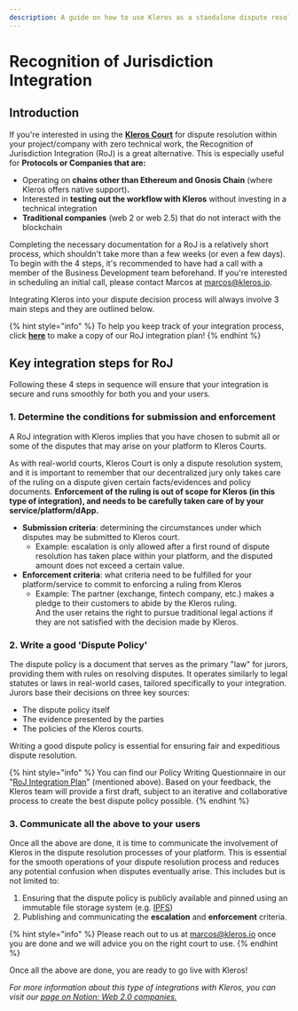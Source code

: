 ```yaml
---
description: A guide on how to use Kleros as a standalone dispute resolution service.
---
```


# Recognition of Jurisdiction Integration

## Introduction

If you're interested in using the [**Kleros Court**](../../../products/court/) for dispute resolution within your project/company with zero technical work, the Recognition of Jurisdiction Integration (RoJ) is a great alternative. This is especially useful for **Protocols or Companies that are:**&#x20;

* Operating on **chains other than Ethereum and Gnosis Chain** (where Kleros offers native support)**.**&#x20;
* Interested in **testing out the workflow with Kleros** without investing in a technical integration
* **Traditional companies** (web 2 or web 2.5) that do not interact with the blockchain

Completing the necessary documentation for a RoJ is a relatively short process, which shouldn't take more than a few weeks (or even a few days). \
To begin with the 4 steps, it's recommended to have had a call with a member of the Business Development team beforehand. If you're interested in scheduling an initial call, please contact Marcos at marcos@kleros.io.

Integrating Kleros into your dispute decision process will always involve 3 main steps and they are outlined below.&#x20;

{% hint style="info" %}
To help you keep track of your integration process, click [**here**](https://docs.google.com/document/d/1dn27idjPIfRInrPUmdvL2nYN0BQ6HRIu7yjVjDlRHFY/edit?usp=sharing) to make a copy of our RoJ integration plan!
{% endhint %}

## Key integration steps for RoJ

Following these 4 steps in sequence will ensure that your integration is secure and runs smoothly for both you and your users.

### 1. Determine the conditions for submission and enforcement

A RoJ integration with Kleros implies that you have chosen to submit all or some of the disputes that may arise on your platform to Kleros Courts.

As with real-world courts, Kleros Court is only a dispute resolution system, and it is important to remember that our decentralized jury only takes care of the ruling on a dispute given certain facts/evidences and policy documents. **Enforcement of the ruling is out of scope for Kleros (in this type of integration), and needs to be carefully taken care of by your service/platform/dApp.**&#x20;

* **Submission criteria**: determining the circumstances under which disputes may be submitted to Kleros court.
  * Example: escalation is only allowed after a first round of dispute resolution has taken place within your platform, and the disputed amount does not exceed a certain value.
* **Enforcement criteria**: what criteria need to be fulfilled for your platform/service to commit to enforcing a ruling from Kleros
  * Example: The partner (exchange, fintech company, etc.) makes a pledge to their customers to abide by the Kleros ruling. \
    And the user retains the right to pursue  traditional legal actions if they are not satisfied with the decision made by Kleros.

### 2. Write a good 'Dispute Policy'

The dispute policy is a document that serves as the primary "law" for jurors, providing them with rules on resolving disputes. It operates similarly to legal statutes or laws in real-world cases, tailored specifically to your integration. Jurors base their decisions on three key sources:

* The dispute policy itself
* The evidence presented by the parties
* The policies of the Kleros courts.

Writing a good dispute policy is essential for ensuring fair and expeditious dispute resolution.&#x20;

{% hint style="info" %}
You can find our Policy Writing Questionnaire in our "[RoJ Integration Plan](https://docs.google.com/document/d/1dn27idjPIfRInrPUmdvL2nYN0BQ6HRIu7yjVjDlRHFY/edit?usp=sharing)" (mentioned above). Based on your feedback, the Kleros team will provide a first draft, subject to an iterative and collaborative process to create the best dispute policy possible.
{% endhint %}

### 3. Communicate all the above to your users

Once all the above are done, it is time to communicate the involvement of Kleros in the dispute resolution processes of your platform. This is essential for the smooth operations of your dispute resolution process and reduces any potential confusion when disputes eventually arise. This includes but is not limited to:

1. Ensuring that the dispute policy is publicly available and pinned using an immutable file storage system (e.g. [IPFS](https://ipfs.io/))
2. Publishing and communicating the **escalation** and **enforcement** criteria.

{% hint style="info" %}
Please reach out to us at marcos@kleros.io once you are done and we will advice you on the right court to use.
{% endhint %}

Once all the above are done, you are ready to go live with Kleros!&#x20;

_For more information about this type of integrations with Kleros, you can visit our_ [_page on Notion: Web 2.0 companies._](https://www.notion.so/kleros/Web-2-0-companies-635bc6949764444dadf6f2ae94d307b9?pvs=4)
